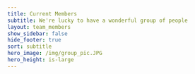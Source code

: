 ```yaml
---
title: Current Members
subtitle: We're lucky to have a wonderful group of people
layout: team_members
show_sidebar: false
hide_footer: true
sort: subtitle
hero_image: /img/group_pic.JPG
hero_height: is-large
---
```

